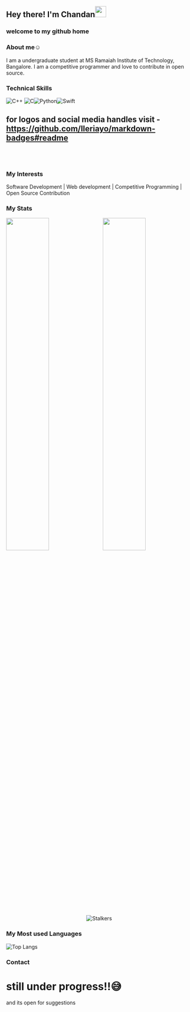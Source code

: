## Hey there! I'm Chandan<img src="https://raw.githubusercontent.com/MartinHeinz/MartinHeinz/master/wave.gif" width="30px">
### welcome to my github home
### About me☺️
I am a undergraduate student at MS Ramaiah Institute of Technology, Bangalore. I am a competitive programmer and love to contribute in  open source.



### Technical Skills
<img alt="C++" src="https://img.shields.io/badge/c++-%2300599C.svg?style=for-the-badge&logo=c%2B%2B&logoColor=white"/>
<img alt="C" src="https://img.shields.io/badge/c-%2300599C.svg?style=for-the-badge&logo=c&logoColor=white"/><img alt="Python" src="https://img.shields.io/badge/python-%2314354C.svg?style=for-the-badge&logo=python&logoColor=white"/><img alt="Swift" src="https://img.shields.io/badge/swift-%23FA7343.svg?style=for-the-badge&logo=swift&logoColor=white"/>

## for logos and social media handles visit - https://github.com/Ileriayo/markdown-badges#readme
<br />
<br />

### My Interests

Software Development | Web development | Competitive Programming | Open Source Contribution


### My Stats
<img  src="https://github-readme-streak-stats.herokuapp.com/?user=c02kr&theme=dark" width="48%" >
<img  src="https://github-readme-stats.vercel.app/api?username=c02kr&show_icons=true&hide_border=true&theme=dark" width="48%" align="right" >

<br>
<div align="center">

![Stalkers](https://visitor-badge.laobi.icu/badge?page_id=c02kr.c02kr)
</div>
<!-- ![My Github status](https://github-readme-stats.vercel.app/api?username=c02kr&count_private=true&show_icons=true&theme=radical) -->


### My Most used Languages

![Top Langs](https://github-readme-stats.vercel.app/api/top-langs/?username=c02kr&show_icons=true&theme=radical)


### Contact

# still under progress!!😅
and its open for suggestions
